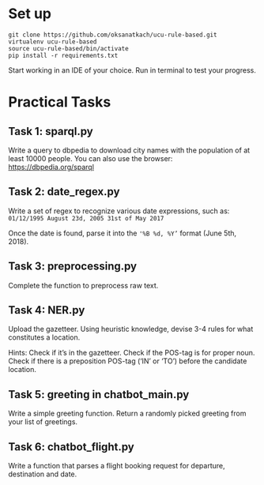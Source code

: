 # Set up

```
git clone https://github.com/oksanatkach/ucu-rule-based.git
virtualenv ucu-rule-based
source ucu-rule-based/bin/activate
pip install -r requirements.txt
```

Start working in an IDE of your choice. Run in terminal to test your progress.

# Practical Tasks

## Task 1: sparql.py
Write a query to dbpedia to download city names with the population of at least 10000 people.
You can also use the browser: https://dbpedia.org/sparql

## Task 2: date_regex.py
Write a set of regex to recognize various date expressions, such as:
	```01/12/1995
	August 23d, 2005
	31st of May 2017```

Once the date is found, parse it into the ```'%B %d, %Y’``` format (June 5th, 2018).

## Task 3: preprocessing.py
Complete the function to preprocess raw text.

## Task 4: NER.py
Upload the gazetteer.
Using heuristic knowledge, devise 3-4 rules for what constitutes a location.

Hints:
Check if it’s in the gazetteer.
Check if the POS-tag is for proper noun.
Check if there is a preposition POS-tag (‘IN’ or ‘TO’) before the candidate location.

## Task 5: greeting in chatbot_main.py
Write a simple greeting function. Return a randomly picked greeting from your list of greetings.

## Task 6: chatbot_flight.py
Write a function that parses a flight booking request for departure, destination and date.
